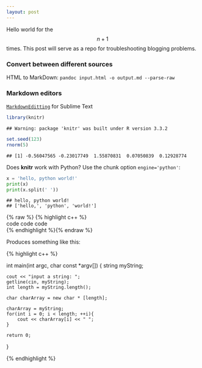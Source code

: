 ```yaml
---
layout: post
---
```

Hello world for the $$n+1$$ times. This post will serve as a repo for troubleshooting blogging problems.

### Convert between different sources
HTML to MarkDown: `pandoc input.html -o output.md --parse-raw`

### Markdown editors
[`MarkdownEditting`](//github.com/SublimeText-Markdown/MarkdownEditing) for Sublime Text


```r
library(knitr)
```

```
## Warning: package 'knitr' was built under R version 3.3.2
```

```r
set.seed(123)
rnorm(5)
```

```
## [1] -0.56047565 -0.23017749  1.55870831  0.07050839  0.12928774
```

Does **knitr** work with Python? Use the chunk option `engine='python'`:


```python
x = 'hello, python world!'
print(x)
print(x.split(' '))
```

```
## hello, python world!
## ['hello,', 'python', 'world!']
```

{% raw  %}
{% highlight c++ %}  <br/> code code code <br/> {% endhighlight %}{% endraw %}

Produces something like this: 

{% highlight c++ %}

int main(int argc, char const *argv[])
{
	string myString;

	cout << "input a string: ";
	getline(cin, myString);
	int length = myString.length();
	
	char charArray = new char * [length];

	charArray = myString;
	for(int i = 0; i < length; ++i){
		cout << charArray[i] << " ";
	}
	
	return 0;
}

{% endhighlight %}
